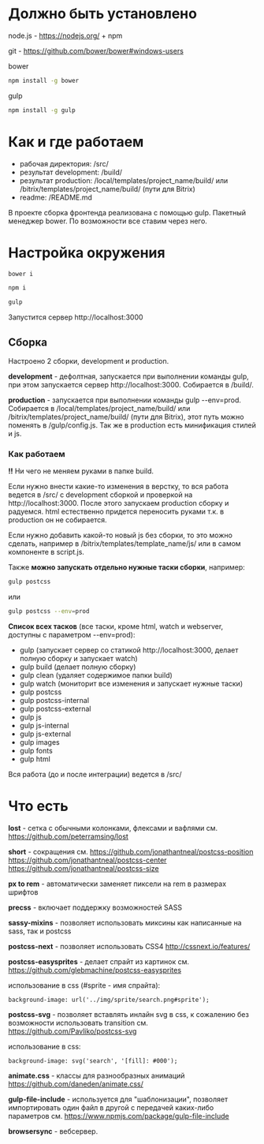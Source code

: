 # Должно быть установлено

node.js - https://nodejs.org/ + npm

git - https://github.com/bower/bower#windows-users

bower

```bash
npm install -g bower
```

gulp

```bash
npm install -g gulp
```

# Как и где работаем
* рабочая директория: /src/
* результат development: /build/
* результат production: /local/templates/project_name/build/ или /bitrix/templates/project_name/build/ (пути для Bitrix)
* readme: /README.md

В проекте сборка фронтенда реализована с помощью gulp.
Пакетный менеджер bower. По возможности все ставим через него.

# Настройка окружения

```bash
bower i
```

```bash
npm i
```

```bash
gulp
```

Запустится сервер http://localhost:3000

## Сборка

Настроено 2 сборки, development и production.
 
**development** - дефолтная, запускается при выполнении команды gulp, при этом запускается сервер http://localhost:3000. Собирается в /build/.

**production** - запускается при выполнении команды gulp --env=prod. Собирается в /local/templates/project_name/build/ или /bitrix/templates/project_name/build/ (пути для Bitrix), этот путь можно поменять в /gulp/config.js.
Так же в production есть минификация стилей и js.

### Как работаем

**!!** Ни чего не меняем руками в папке build.

Если нужно внести какие-то изменения в верстку, то вся работа ведется в /src/ с development сборкой и проверкой на http://localhost:3000.
После этого запускаем production сборку и радуемся.
html естественно придется переносить руками т.к. в production он не собирается.

Если нужно добавить какой-то новый js без сборки, то это можно сделать, например в /bitrix/templates/template_name/js/ или в самом компоненте в script.js.

Также **можно запускать отдельно нужные таски сборки**, например:
```bash
gulp postcss
```
или
```bash
gulp postcss --env=prod
```

**Список всех тасков** (все таски, кроме html, watch и webserver, доступны с параметром --env=prod):

* gulp (запускает сервер со статикой http://localhost:3000, делает полную сборку и запускает watch)
* gulp build (делает полную сборку)
* gulp clean (удаляет содержимое папки build)
* gulp watch (мониторит все изменения и запускает нужные таски)
* gulp postcss
* gulp postcss-internal
* gulp postcss-external
* gulp js
* gulp js-internal
* gulp js-external
* gulp images
* gulp fonts
* gulp html

Вся работа (до и после интеграции) ведется в /src/

# Что есть

**lost** - сетка c обычными колонками, флексами и вафлями см. https://github.com/peterramsing/lost

**short** - сокращения см.
https://github.com/jonathantneal/postcss-position
https://github.com/jonathantneal/postcss-center
https://github.com/jonathantneal/postcss-size

**px to rem** - автоматически заменяет пиксели на rem в размерах шрифтов

**precss** - включает поддержку возможностей SASS

**sassy-mixins** - позволяет использовать миксины как написанные на sass, так и postcss

**postcss-next** - позволяет использовать CSS4 http://cssnext.io/features/

**postcss-easysprites** - делает спрайт из картинок см. https://github.com/glebmachine/postcss-easysprites

использование в css (#sprite - имя спрайта):

```
background-image: url('../img/sprite/search.png#sprite');
```

**postcss-svg** - позволяет вставлять инлайн svg в css, к сожалению без возможности использовать transition см. https://github.com/Pavliko/postcss-svg

использование в css:

```
background-image: svg('search', '[fill]: #000');
```

**animate.css** - классы для разнообразных анимаций https://github.com/daneden/animate.css/

**gulp-file-include** - используется для "шаблонизации", позволяет импортировать один файл в другой с передачей каких-либо параметров см. https://www.npmjs.com/package/gulp-file-include

**browsersync** - вебсервер.